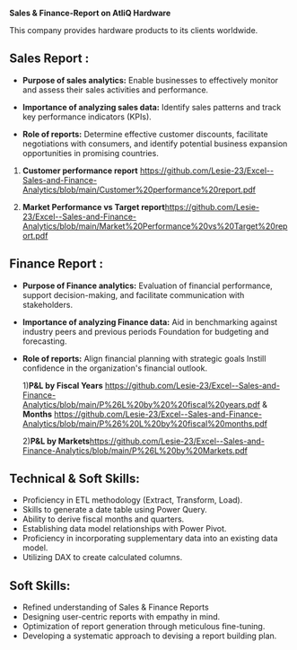**Sales & Finance-Report on AtliQ Hardware**

This company provides hardware products to its clients worldwide.

## Sales Report :

- **Purpose of sales analytics:** Enable businesses to effectively monitor and assess their sales activities and performance.

- **Importance of analyzing sales data:** Identify sales patterns and track key performance indicators (KPIs).

- **Role of reports:** Determine effective customer discounts, facilitate negotiations with consumers, and identify potential business expansion opportunities in promising countries.

1) **Customer performance report** https://github.com/Lesie-23/Excel--Sales-and-Finance-Analytics/blob/main/Customer%20performance%20report.pdf

2) **Market Performance vs Target report**https://github.com/Lesie-23/Excel--Sales-and-Finance-Analytics/blob/main/Market%20Performance%20vs%20Target%20report.pdf


## Finance Report :

- **Purpose of Finance analytics:** Evaluation of financial performance, support decision-making, and facilitate communication with stakeholders.

- **Importance of analyzing Finance data:** Aid in benchmarking against industry peers and previous periods Foundation for budgeting and forecasting.

- **Role of reports:** Align financial planning with strategic goals Instill confidence in the organization's financial outlook.

  1)**P&L by  Fiscal Years** https://github.com/Lesie-23/Excel--Sales-and-Finance-Analytics/blob/main/P%26L%20by%20%20fiscal%20years.pdf & **Months** https://github.com/Lesie-23/Excel--Sales-and-Finance-Analytics/blob/main/P%26%20L%20by%20fiscal%20months.pdf

  2)**P&L by Markets**https://github.com/Lesie-23/Excel--Sales-and-Finance-Analytics/blob/main/P%26L%20by%20Markets.pdf
  


## Technical & Soft Skills:
-	Proficiency in ETL methodology (Extract, Transform, Load).
- 	Skills to generate a date table using Power Query.
- 	Ability to derive fiscal months and quarters.
- 	Establishing data model relationships with Power Pivot.
- 	Proficiency in incorporating supplementary data into an existing data model.
- 	Utilizing DAX to create calculated columns.

## Soft Skills:
- 	Refined understanding of Sales & Finance Reports
- 	Designing user-centric reports with empathy in mind.
- 	Optimization of report generation through meticulous fine-tuning.
- 	Developing a systematic approach to devising a report building plan.
